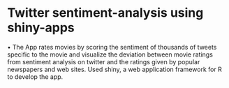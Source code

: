 # Twitter sentiment-analysis using shiny-apps
•	The App rates movies by scoring the sentiment of thousands of tweets specific to the movie and visualize the deviation between movie ratings from sentiment analysis on twitter and the ratings given by popular newspapers and web sites. Used shiny, a web application framework for R to develop the app. 
